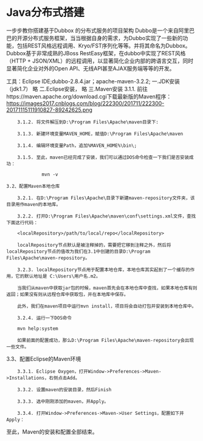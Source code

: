 # Java分布式搭建
一步步教你搭建基于Dubbox 的分布式服务的项目架构
Dubbo是一个来自阿里巴巴的开源分布式服务框架，当当根据自身的需求，为Dubbo实现了一些新的功能，包括REST风格远程调用、Kryo/FST序列化等等。并将其命名为Dubbox。
Dubbox基于非常成熟的JBoss RestEasy框架，在dubbo中实现了REST风格（HTTP + JSON/XML）的远程调用，以显著简化企业内部的跨语言交互，同时显著简化企业对外的Open API、无线API甚至AJAX服务端等等的开发。

工具：Eclipse IDE;dubbo-2.8.4.jar；apache-maven-3.2.2;
一.JDK安装（jdk1.7）
        略
二.Eclipse安装，
        略
三.Maven安装
        3.1.1. 前往https://maven.apache.org/download.cgi下载最新版的Maven程序：
        https://images2017.cnblogs.com/blog/222300/201711/222300-20171115111910827-89242625.png

        3.1.2. 将文件解压到D:\Program Files\Apache\maven目录下:

        3.1.3. 新建环境变量MAVEN_HOME，赋值D:\Program Files\Apache\maven

        3.1.4. 编辑环境变量Path，追加%MAVEN_HOME%\bin\;

        3.1.5. 至此，maven已经完成了安装，我们可以通过DOS命令检查一下我们是否安装成功：

                 mvn -v

    3.2、配置Maven本地仓库

        3.2.1. 在D:\Program Files\Apache\目录下新建maven-repository文件夹，该目录用作maven的本地库。

        3.2.2. 打开D:\Program Files\Apache\maven\conf\settings.xml文件，查找下面这行代码：

        <localRepository>/path/to/local/repo</localRepository>

        localRepository节点默认是被注释掉的，需要把它移到注释之外，然后将localRepository节点的值改为我们在3.1中创建的目录D:\Program Files\Apache\maven-repository。

        3.2.3. localRepository节点用于配置本地仓库，本地仓库其实起到了一个缓存的作用，它的默认地址是 C:\Users\用户名.m2。

        当我们从maven中获取jar包的时候，maven首先会在本地仓库中查找，如果本地仓库有则返回；如果没有则从远程仓库中获取包，并在本地库中保存。

        此外，我们在maven项目中运行mvn install，项目将会自动打包并安装到本地仓库中。

        3.2.4. 运行一下DOS命令

        mvn help:system

        如果前面的配置成功，那么D:\Program Files\Apache\maven-repository会出现一些文件。

   3.3、配置Eclipse的Maven环境

        3.3.1. Eclipse Oxygen，打开Window->Preferences->Maven->Installations，右侧点击Add。

        3.3.2. 设置maven的安装目录，然后Finish

        3.3.3. 选中刚刚添加的maven，并Apply。

        3.3.4. 打开Window->Preferences->Maven->User Settings，配置如下并Apply：

   至此，Maven的安装和配置全部结束。
